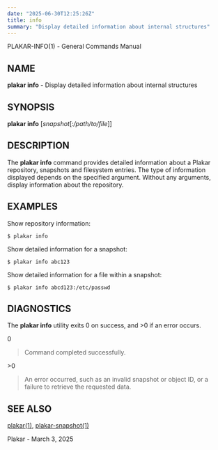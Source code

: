 ```yaml
---
date: "2025-06-30T12:25:26Z"
title: info
summary: "Display detailed information about internal structures"
---
```

PLAKAR-INFO(1) - General Commands Manual

## NAME

**plakar info** - Display detailed information about internal structures

## SYNOPSIS

**plakar info**
\[*snapshot*\[:*/path/to/file*]]

## DESCRIPTION

The
**plakar info**
command provides detailed information about a Plakar repository,
snapshots and filesystem entries.
The type of information displayed depends on the specified argument.
Without any arguments, display information about the repository.

## EXAMPLES

Show repository information:

	$ plakar info

Show detailed information for a snapshot:

	$ plakar info abc123

Show detailed information for a file within a snapshot:

	$ plakar info abcd123:/etc/passwd

## DIAGNOSTICS

The **plakar info** utility exits&#160;0 on success, and&#160;&gt;0 if an error occurs.

0

> Command completed successfully.

&gt;0

> An error occurred, such as an invalid snapshot or object ID, or a
> failure to retrieve the requested data.

## SEE ALSO

[plakar(1)](../plakar/),
[plakar-snapshot(1)](../snapshot/)

Plakar - March 3, 2025

